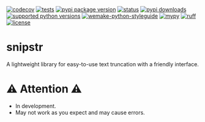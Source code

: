 [![codecov](https://codecov.io/github/imtoopunkforyou/snipstr/graph/badge.svg?token=65OY6J3HP9)](https://codecov.io/github/imtoopunkforyou/snipstr)
[![tests](https://github.com/imtoopunkforyou/snipstr/actions/workflows/tests.yaml/badge.svg)](https://github.com/imtoopunkforyou/snipstr/actions/workflows/tests.yaml)
[![pypi package version](https://img.shields.io/pypi/v/snipstr.svg)](https://pypi.org/project/snipstr)
[![status](https://img.shields.io/pypi/status/snipstr.svg)](https://pypi.org/project/snipstr)
[![pypi downloads](https://img.shields.io/pypi/dm/snipstr.svg)](https://pypi.org/project/snipstr)
[![supported python versions](https://img.shields.io/pypi/pyversions/snipstr.svg)](https://pypi.org/project/snipstr)
[![wemake-python-styleguide](https://img.shields.io/badge/style-wemake-000000.svg)](https://github.com/wemake-services/wemake-python-styleguide)
[![mypy](https://www.mypy-lang.org/static/mypy_badge.svg)](https://mypy-lang.org/)
[![ruff](https://img.shields.io/endpoint?url=https://raw.githubusercontent.com/astral-sh/ruff/main/assets/badge/v2.json)](https://github.com/astral-sh/ruff)
[![license](https://img.shields.io/pypi/l/snipstr.svg)](https://github.com/imtoopunkforyou/snipstr/blob/main/LICENSE)  


# snipstr
A lightweight library for easy-to-use text truncation with a friendly interface.

# ⚠️ Attention ⚠️
- In development.  
- May not work as you expect and may cause errors.
